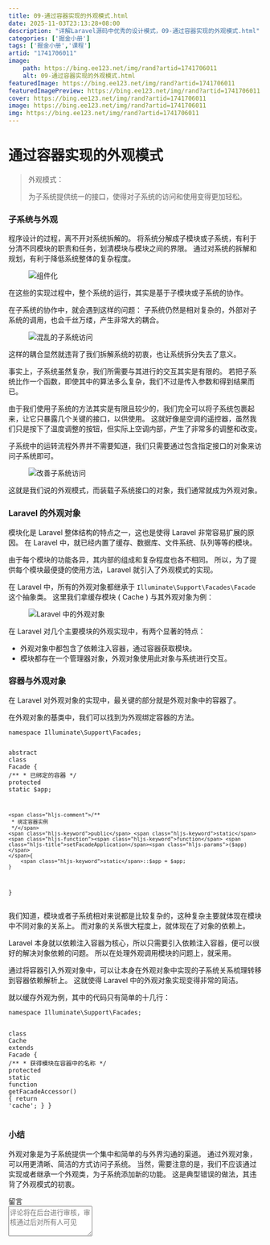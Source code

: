 ```yaml
---
title: 09-通过容器实现的外观模式.html
date: 2025-11-03T23:13:28+08:00
description: "详解Laravel源码中优秀的设计模式，09-通过容器实现的外观模式.html"
categories: ['掘金小册']
tags: ['掘金小册','课程']
artid: "1741706011"
image:
    path: https://bing.ee123.net/img/rand?artid=1741706011
    alt: 09-通过容器实现的外观模式.html
featuredImage: https://bing.ee123.net/img/rand?artid=1741706011
featuredImagePreview: https://bing.ee123.net/img/rand?artid=1741706011
cover: https://bing.ee123.net/img/rand?artid=1741706011
image: https://bing.ee123.net/img/rand?artid=1741706011
img: https://bing.ee123.net/img/rand?artid=1741706011
---
```


<html><head><meta charset="utf-8"><meta http-equiv="X-UA-Compatible" content="IE=edge,chrome=1"><meta name="viewport" content="width=device-width,initial-scale=1,user-scalable=no,viewport-fit=cover"><meta name="google-site-verification" content="cCHsgG9ktuCTgWgYfqCJql8AeR4gAne4DTZqztPoirE"><meta name="apple-itunes-app" content="app-id=987739104"><meta name="baidu-site-verification" content="qiK2a1kcFc"><meta name="360-site-verification" content="4c3c7d57d59f0e1a308462fbc7fd7e51"><meta name="sogou_site_verification" content="c49WUDZczQ"><title data-vue-meta="true">详解 Laravel 源码中优秀的设计模式 - 有明 - 掘金小册</title><link rel="preload" href="https://b-gold-cdn.xitu.io/v3/static/js/manifest.060adf3290877312ec3f.js" as="script"><link rel="preload" href="https://b-gold-cdn.xitu.io/v3/static/js/vendor.e6fd81aa1499049a5bee.js" as="script"><link rel="preload" href="https://b-gold-cdn.xitu.io/v3/static/js/app.a99a1e8180beec940a3f.js" as="script"><link rel="preload" href="https://b-gold-cdn.xitu.io/v3/static/css/app.b796f2cb9b18ed584e56cf5802f4527d.css" as="style"><link rel="apple-touch-icon" sizes="180x180" href="https://b-gold-cdn.xitu.io/favicons/v2/apple-touch-icon.png"><link rel="icon" type="image/png" sizes="32x32" href="https://b-gold-cdn.xitu.io/favicons/v2/favicon-32x32.png"><link rel="icon" type="image/png" sizes="16x16" href="https://b-gold-cdn.xitu.io/favicons/v2/favicon-16x16.png"><link rel="manifest" href="https://b-gold-cdn.xitu.io/favicons/v2/manifest.json"><link rel="mask-icon" href="https://b-gold-cdn.xitu.io/favicons/v2/safari-pinned-tab.svg" color="#5bbad5"><link rel="shortcut icon" href="https://b-gold-cdn.xitu.io/favicons/v2/favicon.ico"><meta name="msapplication-config" content="https://b-gold-cdn.xitu.io/favicons/v2/browserconfig.xml"><meta name="theme-color" content="#ffffff"><link rel="search" title="掘金" href="https://b-gold-cdn.xitu.io/conf/search.xml" type="application/opensearchdescription+xml"><link rel="stylesheet" href="https://b-gold-cdn.xitu.io/ionicons/2.0.1/css/ionicons.min.css"><link rel="stylesheet" href="https://b-gold-cdn.xitu.io/asset/fw-icon/1.0.9/iconfont.css"><link href="https://b-gold-cdn.xitu.io/v3/static/css/app.b796f2cb9b18ed584e56cf5802f4527d.css" rel="stylesheet"><script src="https://www.googletagmanager.com/gtag/js?id=UA-93217128-6"></script><script async="" src="https://hm.baidu.com/hm.js?93bbd335a208870aa1f296bcd6842e5e"></script><script async="" src="//www.google-analytics.com/analytics.js"></script><script type="text/javascript" async="" src="https://assets.growingio.com/vds.js"></script><script type="text/javascript" charset="utf-8" async="" src="https://b-gold-cdn.xitu.io/v3/static/js/8.6975c7d55979d107f394.js"></script><meta data-vmid="keywords" name="keywords" content="掘金,稀土,Vue.js,微信小程序,Kotlin,RxJava,React Native,Wireshark,敏捷开发,Bootstrap,OKHttp,正则表达式,WebGL,Webpack,Docker,MVVM" data-vue-meta="true"><meta data-vmid="description" name="description" content="掘金是一个帮助开发者成长的社区，是给开发者用的 Hacker News，给设计师用的 Designer News，和给产品经理用的 Medium。掘金的技术文章由稀土上聚集的技术大牛和极客共同编辑为你筛选出最优质的干货，其中包括：Android、iOS、前端、后端等方面的内容。用户每天都可以在这里找到技术世界的头条内容。与此同时，掘金内还有沸点、掘金翻译计划、线下活动、专栏文章等内容。即使你是 GitHub、StackOverflow、开源中国的用户，我们相信你也可以在这里有所收获。" data-vue-meta="true"></head><body><div data-v-41acfafa="" data-v-decff8c4="" class="section-content"><div data-v-41acfafa="" class="section-page book-section-view"><div data-v-41acfafa="" class="entry-content article-content"><h1 class="heading" data-id="heading-0">通过容器实现的外观模式</h1>
<blockquote>
<p>外观模式：</p>
<p>为子系统提供统一的接口，使得对子系统的访问和使用变得更加轻松。</p>
</blockquote>
<h3 class="heading" data-id="heading-1">子系统与外观</h3>
<p>程序设计的过程，离不开对系统拆解的。
将系统分解成子模块或子系统，有利于分清不同模块的职责和任务，划清模块与模块之间的界限。
通过对系统的拆解和规划，有利于降低系统整体的复杂程度。</p>
<p></p><figure><img alt="组件化" class="lazyload inited" data-src="https://user-gold-cdn.xitu.io/2018/1/4/160c10bd2e921ad4?imageView2/0/w/1280/h/960/format/webp/ignore-error/1" data-width="500" data-height="336" src="https://user-gold-cdn.xitu.io/2018/1/4/160c10bd2e921ad4?imageView2/0/w/1280/h/960/format/webp/ignore-error/1"><figcaption></figcaption></figure><p></p>
<p>在这些的实现过程中，整个系统的运行，其实是基于子模块或子系统的协作。</p>
<p>在子系统的协作中，就会遇到这样的问题：
子系统仍然是相对复杂的，外部对子系统的调用，也会千丝万缕，产生非常大的耦合。</p>
<p></p><figure><img alt="混乱的子系统访问" class="lazyload inited" data-src="https://user-gold-cdn.xitu.io/2018/1/4/160c10c10d10b251?imageView2/0/w/1280/h/960/format/webp/ignore-error/1" data-width="1150" data-height="500" src="https://user-gold-cdn.xitu.io/2018/1/4/160c10c10d10b251?imageView2/0/w/1280/h/960/format/webp/ignore-error/1"><figcaption></figcaption></figure><p></p>
<p>这样的耦合显然就违背了我们拆解系统的初衷，也让系统拆分失去了意义。</p>
<p>事实上，子系统虽然复杂，我们所需要与其进行的交互其实是有限的。
若把子系统比作一个函数，即使其中的算法多么复杂，我们不过是传入参数和得到结果而已。</p>
<p>由于我们使用子系统的方法其实是有限且较少的，我们完全可以将子系统包裹起来，让它只暴露几个关键的接口，以供使用。
这就好像是空调的遥控器，虽然我们只是按下了温度调整的按钮，但实际上空调内部，产生了非常多的调整和改变。</p>
<p>子系统中的运转流程外界并不需要知道，我们只需要通过包含指定接口的对象来访问子系统即可。</p>
<p></p><figure><img alt="改善子系统访问" class="lazyload inited" data-src="https://user-gold-cdn.xitu.io/2018/1/4/160c10c429e97bc8?imageView2/0/w/1280/h/960/format/webp/ignore-error/1" data-width="1150" data-height="500" src="https://user-gold-cdn.xitu.io/2018/1/4/160c10c429e97bc8?imageView2/0/w/1280/h/960/format/webp/ignore-error/1"><figcaption></figcaption></figure><p></p>
<p>这就是我们说的外观模式，而装载子系统接口的对象，我们通常就成为外观对象。</p>
<h3 class="heading" data-id="heading-2">Laravel 的外观对象</h3>
<p>模块化是 Laravel 整体结构的特点之一，这也是使得 Laravel 非常容易扩展的原因。
在 Laravel 中，就已经内置了缓存、数据库、文件系统、队列等等的模块。</p>
<p>由于每个模块的功能各异，其内部的组成和复杂程度也各不相同。
所以，为了提供每个模块最便捷的使用方法，Laravel 就引入了外观模式的实现。</p>
<p>在 Laravel 中，所有的外观对象都继承于 <code>Illuminate\Support\Facades\Facade</code> 这个抽象类。
这里我们拿缓存模块 ( Cache ) 与其外观对象为例：</p>
<p></p><figure><img alt="Laravel 中的外观对象" class="lazyload inited" data-src="https://user-gold-cdn.xitu.io/2018/1/4/160c10c8d08b8d78?imageView2/0/w/1280/h/960/format/webp/ignore-error/1" data-width="1150" data-height="500" src="https://user-gold-cdn.xitu.io/2018/1/4/160c10c8d08b8d78?imageView2/0/w/1280/h/960/format/webp/ignore-error/1"><figcaption></figcaption></figure><p></p>
<p>在 Laravel 对几个主要模块的外观实现中，有两个显著的特点：</p>
<ul>
<li>外观对象中都包含了依赖注入容器，通过容器获取模块。</li>
<li>模块都存在一个管理器对象，外观对象使用此对象与系统进行交互。</li>
</ul>
<h3 class="heading" data-id="heading-3">容器与外观对象</h3>
<p>在 Laravel 对外观对象的实现中，最关键的部分就是外观对象中的容器了。</p>
<p>在外观对象的基类中，我们可以找到为外观绑定容器的方法。</p>
<pre><code class="hljs php" lang="php"><span class="hljs-keyword">namespace</span> <span class="hljs-title">Illuminate</span>\<span class="hljs-title">Support</span>\<span class="hljs-title">Facades</span>;

<span class="hljs-keyword">abstract</span> <span class="hljs-class"><span class="hljs-keyword">class</span> <span class="hljs-title">Facade</span>
</span>{
    <span class="hljs-comment">/**
     * 已绑定的容器
     */</span>
    <span class="hljs-keyword">protected</span> <span class="hljs-keyword">static</span> $app;

    <span class="hljs-comment">/**
     * 绑定容器实例
     */</span>
    <span class="hljs-keyword">public</span> <span class="hljs-keyword">static</span> <span class="hljs-function"><span class="hljs-keyword">function</span> <span class="hljs-title">setFacadeApplication</span><span class="hljs-params">($app)</span>
    </span>{
        <span class="hljs-keyword">static</span>::$app = $app;
    }
}
</code></pre><p>我们知道，模块或者子系统相对来说都是比较复杂的，这种复杂主要就体现在模块中不同对象的关系上。
而对象的关系很大程度上，就体现在了对象的依赖上。</p>
<p>Laravel 本身就以依赖注入容器为核心，所以只需要引入依赖注入容器，便可以很好的解决对象依赖的问题。
所以在处理外观调用模块的问题上，就采用。</p>
<p>通过将容器引入外观对象中，可以让本身在外观对象中实现的子系统关系梳理转移到容器依赖解析上。
这就使得 Laravel 中的外观对象实现变得非常的简洁。</p>
<p>就以缓存外观为例，其中的代码只有简单的十几行：</p>
<pre><code class="hljs php" lang="php"><span class="hljs-keyword">namespace</span> <span class="hljs-title">Illuminate</span>\<span class="hljs-title">Support</span>\<span class="hljs-title">Facades</span>;

<span class="hljs-class"><span class="hljs-keyword">class</span> <span class="hljs-title">Cache</span> <span class="hljs-keyword">extends</span> <span class="hljs-title">Facade</span>
</span>{
    <span class="hljs-comment">/**
     * 获得模块在容器中的名称
     */</span>
    <span class="hljs-keyword">protected</span> <span class="hljs-keyword">static</span> <span class="hljs-function"><span class="hljs-keyword">function</span> <span class="hljs-title">getFacadeAccessor</span><span class="hljs-params">()</span>
    </span>{
        <span class="hljs-keyword">return</span> <span class="hljs-string">'cache'</span>;
    }
}
</code></pre><h3 class="heading" data-id="heading-4">小结</h3>
<p>外观对象是为子系统提供一个集中和简单的与外界沟通的渠道。
通过外观对象，可以用更清晰、简洁的方式访问子系统。
当然，需要注意的是，我们不应该通过实现或者继承一个外观类，为子系统添加新的功能。
这是典型错误的做法，其违背了外观模式的初衷。</p>
</div><section data-v-41acfafa="" class="book-comments"><div data-v-41acfafa="" class="box-title">留言</div><div data-v-41acfafa="" class="comment-box"><div data-v-efcd2e56="" data-v-41acfafa="" class="comment-form comment-form" id="comment"><div data-v-b2db8566="" data-v-1b9df826="" data-v-efcd2e56="" data-src="https://avatars0.githubusercontent.com/u/8953279?v=4" class="lazy avatar avatar" title="" style="background-image: none;"></div><textarea data-v-efcd2e56="" placeholder="评论将在后台进行审核，审核通过后对所有人可见" class="content-input" style="overflow: hidden; overflow-wrap: break-word; height: 60px;"></textarea><div data-v-efcd2e56="" class="action-box" style="display: none;"><div data-v-54e3f196="" data-v-efcd2e56="" class="image-uploader image-uploader" style="display: none;"><input data-v-54e3f196="" type="file" class="input"><button data-v-54e3f196="" class="upload-btn"><i data-v-54e3f196="" class="icon ion-image"></i><span data-v-54e3f196="">上传图片</span></button></div><div data-v-efcd2e56="" class="submit-box"><span data-v-efcd2e56="" class="submit-text">Ctrl or ⌘ + Enter</span><button data-v-efcd2e56="" class="submit-btn">评论</button></div></div><!----></div></div><ul data-v-51163f89="" data-v-41acfafa="" st:block="commentList" class="comment-list comment-list"><!----></ul></section></div></div><!----><!----></body></html>